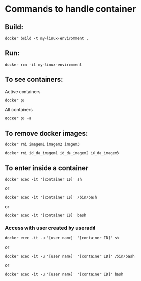 # Commands to handle container

## Build:

    docker build -t my-linux-enviromment .

## Run:

    docker run -it my-linux-enviromment

## To see containers:
Active containers

    docker ps

All containers

    docker ps -a

## To remove docker images:

    docker rmi imagem1 imagem2 imagem3

    docker rmi id_da_imagem1 id_da_imagem2 id_da_imagem3

## To enter inside a container

    docker exec -it '[container ID]' sh 

or

    docker exec -it '[container ID]' /bin/bash

or

    docker exec -it '[container ID]' bash

### Access with user created by useradd

    docker exec -it -u '[user name]' '[container ID]' sh

or

    docker exec -it -u '[user name]' '[container ID]' /bin/bash

or

    docker exec -it -u '[user name]' '[container ID]' bash
